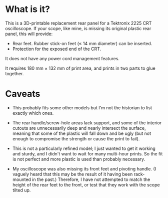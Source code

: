 # What is it?

This is a 3D-printable replacement rear panel for a Tektronix 2225 CRT oscilloscope. If your scope, like mine, is missing its original plastic rear panel, this will provide:

* Rear feet. Rubber stick-on feet (≤ 14 mm diameter) can be inserted.
* Protection for the exposed end of the CRT.

It does not have any power cord management features.

It requires 180 mm × 132 mm of print area, and prints in two parts to glue together.

# Caveats

* This probably fits some other models but I'm not the historian to list exactly which ones.

* The rear handle/screw-hole areas lack support, and some of the interior cutouts are unnecessarily deep and nearly intersect the surface, meaning that some of the plastic will fall down and be ugly (but not enough to compromise the strength or cause the print to fail).

* This is not a particularly refined model; I just wanted to get it working and sturdy, and I didn't want to wait for many multi-hour prints. So the fit is not perfect and more plastic is used than probably necessary.

* My oscilloscope was also missing its front feet and pivoting handle. (I vaguely heard that this may be the result of it having been rack-mounted in the past.) Therefore, I have not attempted to match the height of the rear feet to the front, or test that they work with the scope tilted up.